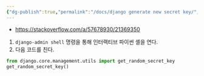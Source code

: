 ```yaml
---
{"dg-publish":true,"permalink":"/docs/django generate new secret key/","title":"django generate new secret key"}
---
```


- <https://stackoverflow.com/a/57678930/21369350>

1.  `django-admin shell` 명령을 통해 인터랙티브 파이썬 셸을 연다.
2. 다음 코드를 친다.

```python
from django.core.management.utils import get_random_secret_key  
get_random_secret_key()
```
